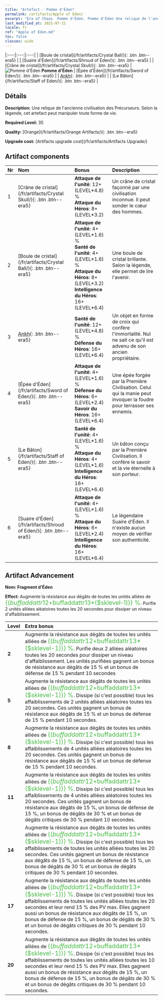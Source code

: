 ```yaml
---
title: "Artefact - Pomme d'Éden"
permalink: /artifacts/Apple of Eden/
excerpt: "Era of Chaos  Pomme d'Éden. Pomme d'Éden Une relique de l'ancienne civilisation des Précurseurs. Selon la légende, cet artefact peut manipuler toute forme de vie."
last_modified_at: 2021-07-21
locale: fr
ref: "Apple of Eden.md"
toc: false
classes: wide
---
```


  |:---:|:---:|:---:| 
  |  [Boule de cristal](/fr/artifacts/Crystal Ball/){: .btn .btn--era5} |   |  [Suaire d'Éden](/fr/artifacts/Shroud of Eden/){: .btn .btn--era5} | 
  |  [Crâne de cristal](/fr/artifacts/Crystal Skull/){: .btn .btn--era5} | ![Pomme d'Éden](/images/t/icon_artifact_49.png) **Pomme d'Éden** |  [Épée d'Éden](/fr/artifacts/Sword of Eden/){: .btn .btn--era5} | 
  |  [Ankh](/fr/artifacts/Ankh/){: .btn .btn--era5} |   |  [Le Bâton](/fr/artifacts/Staff of Eden/){: .btn .btn--era5} | 


## Détails

 **Description:** Une relique de l'ancienne civilisation des Précurseurs. Selon la légende, cet artefact peut manipuler toute forme de vie.

 **Required Level:** 35

 **Quality:** [Orange](/fr/artifacts/Orange Artifacts/){: .btn .btn--era5}

 **Upgrade cost:** [Artifacts upgrade cost](/fr/artifacts/Artifacts Upgrade/)



## Artifact components

  | Nr |    Nom    |   Bonus | Description | 
  |:---|:-----------|:--------|:------------| 
  | 1 | [Crâne de cristal](/fr/artifacts/Crystal Skull/){: .btn .btn--era5} | **Attaque de l'unité**: 12+(LEVEL\*4.8) %<br/>**Attaque du Héros**: 8+(LEVEL\*3.2) | Un crâne de cristal façonné par une civilisation inconnue. Il peut sonder le cœur des hommes. | 
  | 2 | [Boule de cristal](/fr/artifacts/Crystal Ball/){: .btn .btn--era5} | **Attaque de l'unité**: 4+(LEVEL\*1.6) %<br/>**Santé de l'unité**: 4+(LEVEL\*1.6) %<br/>**Attaque du Héros**: 8+(LEVEL\*3.2)<br/>**Intelligence du Héros**: 16+(LEVEL\*6.4) | Une boule de cristal brillante. Selon la légende, elle permet de lire l'avenir. | 
  | 3 | [Ankh](/fr/artifacts/Ankh/){: .btn .btn--era5} | **Santé de l'unité**: 12+(LEVEL\*4.8) %<br/>**Défense du Héros**: 16+(LEVEL\*6.4) | Un objet en forme de croix qui confère l'immortalité. Nul ne sait ce qu'il est advenu de son ancien propriétaire. | 
  | 4 | [Épée d'Éden](/fr/artifacts/Sword of Eden/){: .btn .btn--era5} | **Attaque de l'unité**: 4+(LEVEL\*1.6) %<br/>**Défense du Héros**: 6+(LEVEL\*2.4)<br/>**Savoir du Héros**: 16+(LEVEL\*6.4) | Une épée forgée par la Première Civilisation. Celui qui la manie peut invoquer la foudre pour terrasser ses ennemis. | 
  | 5 | [Le Bâton](/fr/artifacts/Staff of Eden/){: .btn .btn--era5} | **Santé de l'unité**: 4+(LEVEL\*1.6) %<br/>**Attaque du Héros**: 4+(LEVEL\*1.6)<br/>**Intelligence du Héros**: 16+(LEVEL\*6.4) | Un bâton conçu par la Première Civilisation. Il confère le savoir et la vie éternelle à son porteur. | 
  | 6 | [Suaire d'Éden](/fr/artifacts/Shroud of Eden/){: .btn .btn--era5} | **Attaque de l'unité**: 4+(LEVEL\*1.6) %<br/>**Attaque du Héros**: 6+(LEVEL\*2.4)<br/>**Intelligence du Héros**: 16+(LEVEL\*6.4) | Le légendaire Suaire d'Éden. Il n'existe aucun moyen de vérifier son authenticité. | 


## Artifact Advancement

 **Nom: Fragment d'Éden**

 **Effect:** Augmente la résistance aux dégâts de toutes les unités alliées de <span style="color: #48b946;font-size:20px">{($buffaddattr12+$buffaddattr13*($sklevel-1))} %</span>. Purifie 2 unités alliées aléatoires toutes les 20 secondes pour dissiper un niveau d'affaiblissement.

  |  Level  |    Extra bonus  | 
  |:--------|:----------------| 
  | **2** | Augmente la résistance aux dégâts de toutes les unités alliées de <span style="color: #48b946;font-size:20px">{($buffaddattr12+$buffaddattr13*($sklevel-1))} %</span>. Purifie deux 2 alliées aléatoires toutes les 20 secondes pour dissiper un niveau d'affaiblissement. Les unités purifiées gagnent un bonus de résistance aux dégâts de 15 % et un bonus de défense de 15 % pendant 10 secondes | 
  | **5** | Augmente la résistance aux dégâts de toutes les unités alliées de <span style="color: #48b946;font-size:20px">{($buffaddattr12+$buffaddattr13*($sklevel-1))} %</span>. Dissipe (si c'est possible) tous les affaiblissements de 2 unités alliées aléatoires toutes les 20 secondes. Ces unités gagnent un bonus de résistance aux dégâts de 15 % et un bonus de défense de 15 % pendant 10 secondes. | 
  | **8** | Augmente la résistance aux dégâts de toutes les unités alliées de <span style="color: #48b946;font-size:20px">{($buffaddattr12+$buffaddattr13*($sklevel-1))} %</span>. Dissipe (si c'est possible) tous les affaiblissements de 4 unités alliées aléatoires toutes les 20 secondes. Ces unités gagnent un bonus de résistance aux dégâts de 15 % et un bonus de défense de 15 % pendant 10 secondes. | 
  | **11** | Augmente la résistance aux dégâts de toutes les unités alliées de <span style="color: #48b946;font-size:20px">{($buffaddattr12+$buffaddattr13*($sklevel-1))} %</span>. Dissipe (si c'est possible) tous les affaiblissements de 4 unités alliées aléatoires toutes les 20 secondes. Ces unités gagnent un bonus de résistance aux dégâts de 15 %, un bonus de défense de 15 %, un bonus de dégâts de 30 % et un bonus de dégâts critiques de 30 % pendant 10 secondes. | 
  | **14** | Augmente la résistance aux dégâts de toutes les unités alliées de <span style="color: #48b946;font-size:20px">{($buffaddattr12+$buffaddattr13*($sklevel-1))} %</span>. Dissipe (si c'est possible) tous les affaiblissements de toutes les unités alliées toutes les 20 secondes. Ces unités gagnent un bonus de résistance aux dégâts de 15 %, un bonus de défense de 15 %, un bonus de dégâts de 30 % et un bonus de dégâts critiques de 30 % pendant 10 secondes. | 
  | **17** | Augmente la résistance aux dégâts de toutes les unités alliées de <span style="color: #48b946;font-size:20px">{($buffaddattr12+$buffaddattr13*($sklevel-1))} %</span>. Dissipe (si c'est possible) tous les affaiblissements de toutes les unités alliées toutes les 20 secondes et leur rend 15 % des PV max. Elles gagnent aussi un bonus de résistance aux dégâts de 15 %, un bonus de défense de 15 %, un bonus de dégâts de 30 % et un bonus de dégâts critiques de 30 % pendant 10 secondes. | 
  | **20** | Augmente la résistance aux dégâts de toutes les unités alliées de <span style="color: #48b946;font-size:20px">{($buffaddattr12+$buffaddattr13*($sklevel-1))} %</span>. Dissipe (si c'est possible) tous les affaiblissements de toutes les unités alliées toutes les 10 secondes et leur rend 15 % des PV max. Elles gagnent aussi un bonus de résistance aux dégâts de 15 %, un bonus de défense de 15 %, un bonus de dégâts de 30 % et un bonus de dégâts critiques de 30 % pendant 10 secondes. | 
